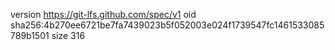 version https://git-lfs.github.com/spec/v1
oid sha256:4b270ee6721be7fa7439023b5f052003e024f1739547fc1461533085789b1501
size 316
